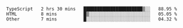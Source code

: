<!--START_SECTION:waka-->

```text
TypeScript   2 hrs 30 mins   ██████████████████████▒░░   88.95 %
HTML         8 mins          █▒░░░░░░░░░░░░░░░░░░░░░░░   05.05 %
Other        7 mins          █░░░░░░░░░░░░░░░░░░░░░░░░   04.32 %
```

<!--END_SECTION:waka-->
